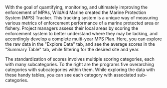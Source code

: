 With the goal of quantifying, monitoring, and ultimately improving the enforcement of MPAs, WildAid Marine created the Marine Protection System (MPS) Tracker. This tracking system is a unique way of measuring various metrics of enforcement performance of a marine protected area or fishery. Project managers assess their local areas by scoring the enforcement system to better understand where they may be lacking,  and accordingly develop a complete multi-year MPS Plan. Here, you can explore the raw data in the "Explore Data" tab, and see the average scores in the "Summary Table" tab, while filtering for the desired site and year. 


The standardization of scores involves multiple scoring categories, each with many subcategories. To the right are the programs five overarching categories with subcategories within them.  While exploring the data with these handy tables, you can see each category with associated sub-categories. 
